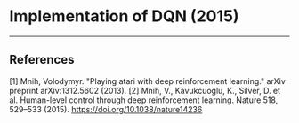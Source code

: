 # Implementation of DQN (2015)

--------------------------
## References 
[1] Mnih, Volodymyr. "Playing atari with deep reinforcement learning." arXiv preprint arXiv:1312.5602 (2013).
[2] Mnih, V., Kavukcuoglu, K., Silver, D. et al. Human-level control through deep reinforcement learning. Nature 518, 529–533 (2015). https://doi.org/10.1038/nature14236

